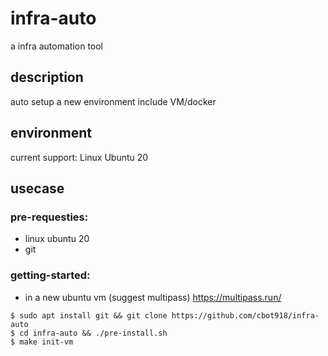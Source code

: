 # infra-auto
a infra automation tool


## description
auto setup a new environment include  VM/docker

## environment
current support: Linux Ubuntu 20

## usecase
### pre-requesties: 
- linux ubuntu 20
- git

### getting-started:
- in a new ubuntu vm (suggest multipass)
https://multipass.run/
```
$ sudo apt install git && git clone https://github.com/cbot918/infra-auto
$ cd infra-auto && ./pre-install.sh
$ make init-vm
```

